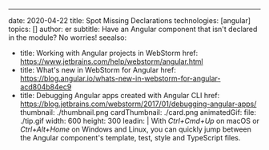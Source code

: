 ---
date: 2020-04-22
title: Spot Missing Declarations
technologies: [angular]
topics: []
author: er
subtitle: Have an Angular component that isn't declared in the module? No worries!
seealso:
- title: Working with Angular projects in WebStorm
  href: https://www.jetbrains.com/help/webstorm/angular.html
- title: What's new in WebStorm for Angular
  href: https://blog.angular.io/whats-new-in-webstorm-for-angular-acd804b84ec9
- title: Debugging Angular apps created with Angular CLI
  href: https://blog.jetbrains.com/webstorm/2017/01/debugging-angular-apps/
thumbnail: ./thumbnail.png
cardThumbnail: ./card.png
animatedGif:
  file: ./tip.gif
  width: 600
  height: 300
leadin: |
  With *Ctrl+Cmd+Up* on macOS or *Ctrl+Alt+Home* on Windows and Linux, you can quickly jump between the Angular component's template, test, style and TypeScript files.
